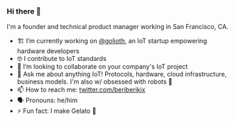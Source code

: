 ### Hi there 👋

I'm a founder and technical product manager working in San Francisco, CA.

- 🏗️ I’m currently working on [@golioth](https://github.com/golioth), an IoT startup empowering hardware developers
- 🤓 I contribute to IoT standards
- 🤝 I’m looking to collaborate on your company's IoT project
- 💬 Ask me about anything IoT! Protocols, hardware, cloud infrastructure, business models. I'm also w/ obsessed with robots 🤖
- 📫 How to reach me: [twitter.com/beriberikix](https://twitter.com/beriberikix)
- 🗣 Pronouns: he/him
- ⚡ Fun fact: I make Gelato 🍨
